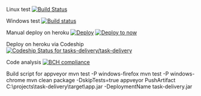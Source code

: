 Linux test
[![Build Status](https://travis-ci.org/tasks-delivery/task-delivery.svg?branch=master)](https://travis-ci.org/tasks-delivery/task-delivery/settings)  

Windows test
[![Build status](https://ci.appveyor.com/api/projects/status/gqojfgdgpv11k6nb?svg=true)](https://ci.appveyor.com/project/ordeh/task-delivery)

Manual deploy on heroku
[![Deploy](https://www.herokucdn.com/deploy/button.svg)](https://heroku.com/deploy?template=https://github.com/tasks-delivery/task-delivery)
[![Deploy to now](https://deploy.now.sh/static/button.svg)](https://deploy.now.sh/?repo=https://github.com/tasks-delivery/task-delivery)

Deploy on heroku via Codeship
[ ![Codeship Status for tasks-delivery/task-delivery](https://app.codeship.com/projects/6bd0a770-eefb-0135-eccb-2e99b60e2a7c/status?branch=master)](https://app.codeship.com/projects/271037)

Code analysis
[![BCH compliance](https://bettercodehub.com/edge/badge/tasks-delivery/task-delivery?branch=master)](https://bettercodehub.com/)

Build script for appveyor
mvn test -P windows-firefox
mvn test -P windows-chrome
mvn clean package -DskipTests=true
appveyor PushArtifact C:\projects\task-delivery\target\app.jar -DeploymentName task-delivery.jar